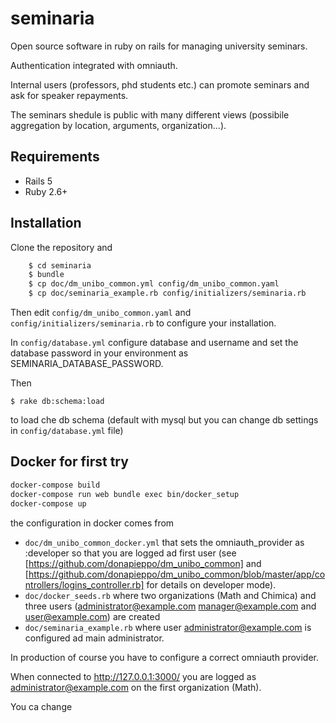 # seminaria

Open source software in ruby on rails for managing university seminars. 

Authentication integrated with omniauth.

Internal users (professors, phd students etc.) can promote seminars and ask for speaker repayments.

The seminars shedule is public with many different views 
(possibile aggregation by location, arguments, organization...).

## Requirements

*  Rails 5
*  Ruby 2.6+

## Installation

Clone the repository and 

```bash
    $ cd seminaria
    $ bundle
    $ cp doc/dm_unibo_common.yml config/dm_unibo_common.yaml
    $ cp doc/seminaria_example.rb config/initializers/seminaria.rb
```

Then edit `config/dm_unibo_common.yaml` and `config/initializers/seminaria.rb` to configure your installation. 

In `config/database.yml` configure database and username and set the database password
in your environment as SEMINARIA_DATABASE_PASSWORD.

Then

    $ rake db:schema:load

to load che db schema (default with mysql but you can change db
settings in `config/database.yml` file)

## Docker for first try

```bash
docker-compose build
docker-compose run web bundle exec bin/docker_setup
docker-compose up
```

the configuration in docker comes from 

  - `doc/dm_unibo_common_docker.yml` that sets the omniauth_provider as :developer so that you are logged ad first user (see [https://github.com/donapieppo/dm_unibo_common] and [https://github.com/donapieppo/dm_unibo_common/blob/master/app/controllers/logins_controller.rb] for details on developer mode).
  - `doc/docker_seeds.rb` where two organizations (Math and Chimica) and three users (administrator@example.com manager@example.com and user@example.com) are created
  - `doc/seminaria_example.rb` where user administrator@example.com is configured ad main administrator.

In production of course you have to configure a correct omniauth provider.

When connected to http://127.0.0.1:3000/ you are logged as administrator@example.com on the first organization (Math).

You ca change 


